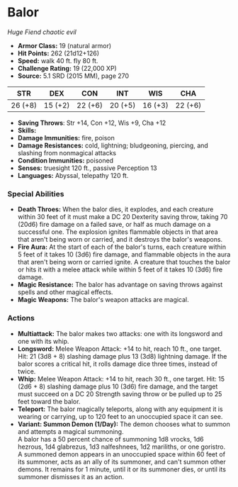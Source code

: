 # Balor

*Huge* *Fiend* *chaotic evil*

- **Armor Class:** 19 (natural armor)
- **Hit Points:** 262 (21d12+126)
- **Speed:** walk 40 ft. fly 80 ft.
- **Challenge Rating:** 19 (22,000 XP)
- **Source:** 5.1 SRD (2015 MM), page 270

| STR | DEX | CON | INT | WIS | CHA |
| --- | --- | --- | --- | --- | --- |
| 26 (+8) | 15 (+2) | 22 (+6) | 20 (+5) | 16 (+3) | 22 (+6) |

- **Saving Throws**: Str +14, Con +12, Wis +9, Cha +12
- **Skills:** 
- **Damage Immunities:** fire, poison
- **Damage Resistances:** cold, lightning; bludgeoning, piercing, and slashing from nonmagical attacks
- **Condition Immunities:** poisoned
- **Senses:** truesight 120 ft., passive Perception 13
- **Languages:** Abyssal, telepathy 120 ft.

### Special Abilities

- **Death Throes:** When the balor dies, it explodes, and each creature within 30 feet of it must make a DC 20 Dexterity saving throw, taking 70 (20d6) fire damage on a failed save, or half as much damage on a successful one. The explosion ignites flammable objects in that area that aren't being worn or carried, and it destroys the balor's weapons.
- **Fire Aura:** At the start of each of the balor's turns, each creature within 5 feet of it takes 10 (3d6) fire damage, and flammable objects in the aura that aren't being worn or carried ignite. A creature that touches the balor or hits it with a melee attack while within 5 feet of it takes 10 (3d6) fire damage.
- **Magic Resistance:** The balor has advantage on saving throws against spells and other magical effects.
- **Magic Weapons:** The balor's weapon attacks are magical.

### Actions

- **Multiattack:** The balor makes two attacks: one with its longsword and one with its whip.
- **Longsword:** Melee Weapon Attack: +14 to hit, reach 10 ft., one target. Hit: 21 (3d8 + 8) slashing damage plus 13 (3d8) lightning damage. If the balor scores a critical hit, it rolls damage dice three times, instead of twice.
- **Whip:** Melee Weapon Attack: +14 to hit, reach 30 ft., one target. Hit: 15 (2d6 + 8) slashing damage plus 10 (3d6) fire damage, and the target must succeed on a DC 20 Strength saving throw or be pulled up to 25 feet toward the balor.
- **Teleport:** The balor magically teleports, along with any equipment it is wearing or carrying, up to 120 feet to an unoccupied space it can see.
- **Variant: Summon Demon (1/Day):** The demon chooses what to summon and attempts a magical summoning.<br>A balor has a 50 percent chance of summoning 1d8 vrocks, 1d6 hezrous, 1d4 glabrezus, 1d3 nalfeshnees, 1d2 mariliths, or one goristro.<br>A summoned demon appears in an unoccupied space within 60 feet of its summoner, acts as an ally of its summoner, and can't summon other demons. It remains for 1 minute, until it or its summoner dies, or until its summoner dismisses it as an action.


